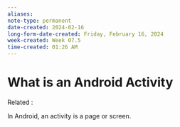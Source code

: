 ```yaml
---
aliases: 
note-type: permanent
date-created: 2024-02-16
long-form-date-created: Friday, February 16, 2024
week-created: Week 07.5
time-created: 01:26 AM
---
```


# What is an Android Activity

Related :

In Android, an activity is a page or screen.
